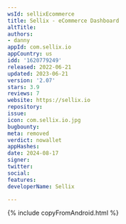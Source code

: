 ```yaml
---
wsId: sellixEcommerce
title: Sellix - eCommerce Dashboard
altTitle: 
authors:
- danny
appId: com.sellix.io
appCountry: us
idd: '1620779249'
released: 2022-06-21
updated: 2023-06-21
version: '2.07'
stars: 3.9
reviews: 7
website: https://sellix.io
repository: 
issue: 
icon: com.sellix.io.jpg
bugbounty: 
meta: removed
verdict: nowallet
appHashes: 
date: 2024-08-17
signer: 
twitter: 
social: 
features: 
developerName: Sellix

---
```


{% include copyFromAndroid.html %}
